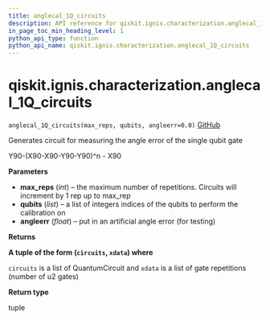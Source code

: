 ```yaml
---
title: anglecal_1Q_circuits
description: API reference for qiskit.ignis.characterization.anglecal_1Q_circuits
in_page_toc_min_heading_level: 1
python_api_type: function
python_api_name: qiskit.ignis.characterization.anglecal_1Q_circuits
---
```


# qiskit.ignis.characterization.anglecal\_1Q\_circuits

<span id="qiskit.ignis.characterization.anglecal_1Q_circuits" />

`anglecal_1Q_circuits(max_reps, qubits, angleerr=0.0)` [GitHub](https://github.com/qiskit-community/qiskit-ignis/tree/stable/0.6/qiskit/ignis/characterization/gates/circuits.py "view source code")

Generates circuit for measuring the angle error of the single qubit gate

Y90-(X90-X90-Y90-Y90)^n - X90

**Parameters**

*   **max\_reps** (*int*) – the maximum number of repetitions. Circuits will increment by 1 rep up to max\_rep
*   **qubits** (*list*) – a list of integers indices of the qubits to perform the calibration on
*   **angleerr** (*float*) – put in an artificial angle error (for testing)

**Returns**

**A tuple of the form (`circuits`, `xdata`) where**

`circuits` is a list of QuantumCircuit and `xdata` is a list of gate repetitions (number of u2 gates)

**Return type**

tuple

